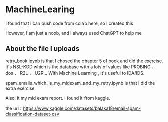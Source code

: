 # MachineLearing
I found that I can push code from colab here, so I created this

However, I'am just a noob, and I always used ChatGPT to help me

## About the file I uploads

retry_book.ipynb is that I chosed the chapter 5 of book and did the exercise.
It's NSL-KDD which is the database with a lots of values like PROBING 、 dos 、 R2L 、 U2R...
With Machine Learning , It's useful to IDA/IDS.

spam_emails_which_is_my_midexam_and_my_retry.ipynb is that I did the extra exercise

Also, it my mid exam report.
I found it from kaggle.

the url：https://www.kaggle.com/datasets/balaka18/email-spam-classification-dataset-csv

